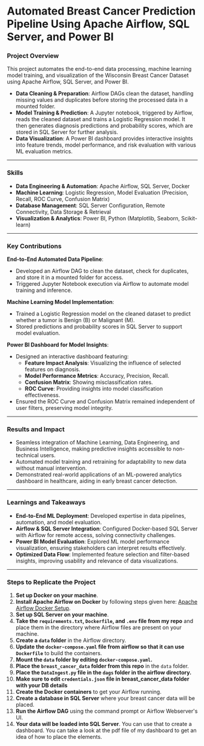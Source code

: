 # Automated Breast Cancer Prediction Pipeline Using Apache Airflow, SQL Server, and Power BI

### Project Overview
This project automates the end-to-end data processing, machine learning model training, and visualization of the Wisconsin Breast Cancer Dataset using Apache Airflow, SQL Server, and Power BI.

- **Data Cleaning & Preparation**: Airflow DAGs clean the dataset, handling missing values and duplicates before storing the processed data in a mounted folder.
- **Model Training & Prediction**: A Jupyter notebook, triggered by Airflow, reads the cleaned dataset and trains a Logistic Regression model. It then generates diagnosis predictions and probability scores, which are stored in SQL Server for further analysis.
- **Data Visualization**: A Power BI dashboard provides interactive insights into feature trends, model performance, and risk evaluation with various ML evaluation metrics.

---

### Skills
- **Data Engineering & Automation**: Apache Airflow, SQL Server, Docker
- **Machine Learning**: Logistic Regression, Model Evaluation (Precision, Recall, ROC Curve, Confusion Matrix)
- **Database Management**: SQL Server Configuration, Remote Connectivity, Data Storage & Retrieval
- **Visualization & Analytics**: Power BI, Python (Matplotlib, Seaborn, Scikit-learn)

---

### Key Contributions

**End-to-End Automated Data Pipeline**:
- Developed an Airflow DAG to clean the dataset, check for duplicates, and store it in a mounted folder for access.
- Triggered Jupyter Notebook execution via Airflow to automate model training and inference.

**Machine Learning Model Implementation**:
- Trained a Logistic Regression model on the cleaned dataset to predict whether a tumor is Benign (B) or Malignant (M).
- Stored predictions and probability scores in SQL Server to support model evaluation.

**Power BI Dashboard for Model Insights**:
- Designed an interactive dashboard featuring: 
  - **Feature Impact Analysis**: Visualizing the influence of selected features on diagnosis.
  - **Model Performance Metrics**: Accuracy, Precision, Recall.
  - **Confusion Matrix**: Showing misclassification rates.
  - **ROC Curve**: Providing insights into model classification effectiveness.
- Ensured the ROC Curve and Confusion Matrix remained independent of user filters, preserving model integrity.

---

### Results and Impact

- Seamless integration of Machine Learning, Data Engineering, and Business Intelligence, making predictive insights accessible to non-technical users.
- Automated model training and retraining for adaptability to new data without manual intervention.
- Demonstrated real-world applications of an ML-powered analytics dashboard in healthcare, aiding in early breast cancer detection.

---

### Learnings and Takeaways

- **End-to-End ML Deployment**: Developed expertise in data pipelines, automation, and model evaluation.
- **Airflow & SQL Server Integration**: Configured Docker-based SQL Server with Airflow for remote access, solving connectivity challenges.
- **Power BI Model Evaluation**: Explored ML model performance visualization, ensuring stakeholders can interpret results effectively.
- **Optimized Data Flow**: Implemented feature selection and filter-based insights, improving usability and relevance of data visualizations.

---

### Steps to Replicate the Project

1. **Set up Docker on your machine**.
2. **Install Apache Airflow on Docker** by following steps given here: [Apache Airflow Docker Setup](https://airflow.apache.org/docs/apache-airflow/stable/howto/docker-compose/index.html).
3. **Set up SQL Server on your machine**.
4. **Take the `requirements.txt`, `Dockerfile`, and `.env` file from my repo** and place them in the directory where Airflow files are present on your machine.
5. **Create a `data` folder** in the Airflow directory.
6. **Update the `docker-compose.yaml` file from airflow so that it can use `Dockerfile`** to build the containers.
7. **Mount the `data` folder by editing `docker-compose.yaml`.**
8. **Place the `breast_cancer_data` folder from this repo** in the `data` folder.
9. **Place the `DataIngest.py` file in the `dags` folder in the airflow directory.**
10. **Make sure to edit `credentials.json` file in breast_cancer_data folder with your DB details**
11. **Create the Docker containers** to get your Airflow running.
12. **Create a database in SQL Server** where your breast cancer data will be placed.
13. **Run the Airflow DAG** using the command prompt or Airflow Webserver's UI.
14. **Your data will be loaded into SQL Server**. You can use that to create a dashboard. You can take a look at the pdf file of my dashboard to get an idea of how to place the elements.

